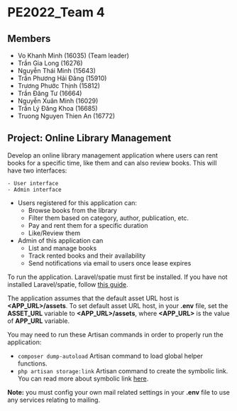 # PE2022_Team 4

## Members
 - Vo Khanh Minh (16035) (Team leader)
 - Trần Gia Long (16276)
 - Nguyễn Thái Minh (15643)
 - Trần Phương Hải Đăng (15910)
 - Trương Phước Thịnh (15812)
 - Trần Đăng Tư (16664)
 - Nguyễn Xuân Minh (16029)
 - Trần Lý Đăng Khoa (16685)
 - Truong Nguyen Thien An (16772)

## Project: Online Library Management

Develop an online library management application where users can rent books for a specific time, like them and can also review books. This will have two interfaces:

    - User interface
    - Admin interface

* Users registered for this application can:
    - Browse books from the library
    - Filter them based on category, author, publication, etc.
    - Pay and rent them for a specific duration
    - Like/Review them
* Admin of this application can
    - List and manage books
    - Track rented books and their availability
    - Send notifications via email to users once lease expires

<p>
    To run the application. Laravel/spatie must first be installed.
    If you have not installed Laravel/spatie, follow <a href="https://spatie.be/docs/laravel-permission/v5/installation-laravel">this guide</a>.
</p>
<p>
    The application assumes that the default asset URL host is <strong>&ltAPP_URL&gt/assets</strong>. To set default asset URL host, in your <strong>.env</strong> file,       set the <strong>ASSET_URL</strong> variable to <strong>&ltAPP_URL&gt/assets</strong>, where <strong>&ltAPP_URL&gt</strong> is the value of 
    <strong>APP_URL</strong> variable.
</p>
<p>
    You may need to run these Artisan commands in order to properly run the application:
    <ul> 
        <li>
            <code>composer dump-autoload</code> Artisan command to load global helper functions.
        </li>
        <li>
            <code>php artisan storage:link</code> Artisan command to create the symbolic link. You can read more about symbolic link <a                                               href="https://laravel.com/docs/9.x/filesystem#the-public-disk">here</a>.
        </li>
    </ul>
</p>
<p>
    <strong>Note:</strong> you must config your own mail related settings in your <strong>.env</strong> file to use any services relating to mailing.
</p>